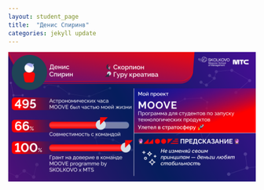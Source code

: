 ```yaml
---
layout: student_page
title:  "Денис Спиринв"
categories: jekyll update
---
```


<img class="img-fluid" src="/img/posts/Денис Спирин.png" alt="team">

